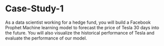 # Case-Study-1
As a data scientist working for a hedge fund, you will build a Facebook Prophet Machine learning model to forecast the price of Tesla 30 days into the future. You will also visualize the historical performance of Tesla and evaluate the performance of our model.

